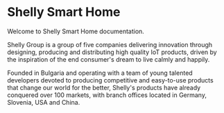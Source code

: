 # Shelly Smart Home

Welcome to Shelly Smart Home documentation.

Shelly Group is a group of five companies delivering innovation through
designing, producing and distributing high quality IoT products, driven by the
inspiration of the end consumer's dream to live calmly and happily.

Founded in Bulgaria and operating with a team of young talented developers
devoted to producing competitive and easy-to-use products that change our world
for the better, Shelly's products have already conquered over 100 markets, with
branch offices located in Germany, Slovenia, USA and China.
